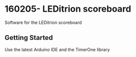 # 160205-  LEDitrion scoreboard

Software for the LEDitrion scoreboard

## Getting Started

Use the latest Arduino IDE and the TimerOne library






